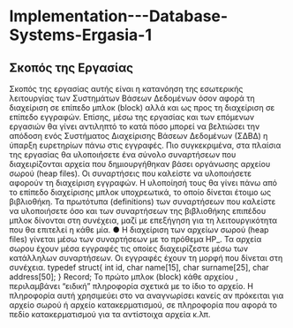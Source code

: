 # Implementation---Database-Systems-Ergasia-1

## Σκοπός της Εργασίας
Σκοπός της εργασίας αυτής είναι η κατανόηση της εσωτερικής λειτουργίας των Συστημάτων Βάσεων
Δεδομένων όσον αφορά τη διαχείριση σε επίπεδο μπλοκ (block) αλλά και ως προς τη διαχείριση σε
επίπεδο εγγραφών. Επίσης, μέσω της εργασίας και των επόμενων εργασιών θα γίνει αντιληπτό το κατά
πόσο μπορεί να βελτιώσει την απόδοση ενός Συστήματος Διαχείρισης Βάσεων Δεδομένων (ΣΔΒΔ) η
ύπαρξη ευρετηρίων πάνω στις εγγραφές. Πιο συγκεκριμένα, στα πλαίσια της εργασίας θα υλοποιήσετε
ένα σύνολο συναρτήσεων που διαχειρίζονται αρχεία που δημιουργήθηκαν βάσει οργάνωσης αρχείου
σωρού (heap files).
Οι συναρτήσεις που καλείστε να υλοποιήσετε αφορούν τη διαχείριση εγγραφών. Η υλοποίησή τους θα
γίνει πάνω από το επίπεδο διαχείρισης μπλοκ υποχρεωτικά, το οποίο δίνεται έτοιμο ως βιβλιοθήκη. Τα
πρωτότυπα (definitions) των συναρτήσεων που καλείστε να υλοποιήσετε όσο και των συναρτήσεων
της βιβλιοθήκης επιπέδου μπλοκ δίνονται στη συνέχεια, μαζί με επεξήγηση για τη λειτουργικότητα
που θα επιτελεί η κάθε μία.
● Η διαχείριση των αρχείων σωρού (heap files) γίνεται μέσω των συναρτήσεων με το πρόθεμα
HP_.
Τα αρχεία σωρου έχουν μέσα εγγραφές τις οποίες διαχειρίζεστε μέσω των κατάλληλων συναρτήσεων. Οι
εγγραφές έχουν τη μορφή που δίνεται στη συνέχεια.
typedef struct{
int id,
char name[15],
char surname[25],
char address[50];
} Record;
Το πρώτο μπλοκ (block) κάθε αρχείου , περιλαμβάνει “ειδική” πληροφορία σχετικά με το ίδιο το
αρχείο. Η πληροφορία αυτή χρησιμεύει στο να αναγνωρίσει κανείς αν πρόκειται για αρχείο σωρού ή
αρχείο κατακερματισμού, σε πληροφορία που αφορά το πεδίο κατακερματισμού για τα αντίστοιχα αρχεία
κ.λπ.

